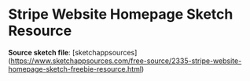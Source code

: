 # Stripe Website Homepage Sketch Resource

**Source sketch file**: [sketchappsources] (https://www.sketchappsources.com/free-source/2335-stripe-website-homepage-sketch-freebie-resource.html)

